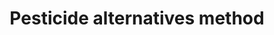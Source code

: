 ---
title: 'Pesticide alternatives method'
field: 'is.pesticide.alternativeMethod'
slug: 'fsc-pesticide-alternatives-method'
description: 'The method used to control a pest'
comment: 'select from control list'
required: False
vocabulary: 'vocabulary.txt'
module: 'Pesticides'
cluster: 'Fsc'
policy: 'Controlled value. Multi select from control list.'
layout: 'fsc'
---